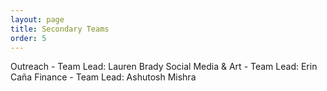 ```yaml
---
layout: page
title: Secondary Teams
order: 5
---
```


Outreach - Team Lead: Lauren Brady
Social Media & Art - Team Lead: Erin Caña
Finance - Team Lead: Ashutosh Mishra